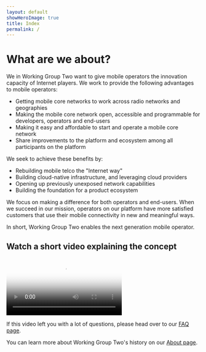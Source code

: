 ```yaml
---
layout: default
showHeroImage: true
title: Index
permalink: /
---
```


# What are we about?

We in Working Group Two want to give mobile operators the innovation capacity of Internet players. 
We work to provide the following advantages to mobile operators:

* Getting mobile core networks to work across radio networks and geographies
* Making the mobile core network open, accessible and programmable for developers, operators and end-users
* Making it easy and affordable to start and operate a mobile core network
* Share improvements to the platform and ecosystem among all participants on the platform

We seek to achieve these benefits by:

* Rebuilding mobile telco the "Internet way"
* Building cloud-native infrastructure, and leveraging cloud providers
* Opening up previously unexposed network capabilities
* Building the foundation for a product ecosystem

We focus on making a difference for both operators and end-users. 
When we succeed in our mission, operators on our platform have more satisfied 
customers that use their mobile connectivity in new and meaningful ways.

In short, Working Group Two enables the next generation mobile operator.

## Watch a short video explaining the concept
<div class="video-border">
    <video controls poster="/img/video-poster.jpg">
    <source src="/video/promo.mp4" type="video/mp4">
        Your browser does not support HTML5 video players.
    </video>
</div>

If this video left you with a lot of questions, please head over to our [FAQ page](/faq).

You can learn more about Working Group Two's history on our [About page](/about).
